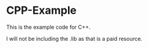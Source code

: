 # CPP-Example
This is the example code for C++.

I will not be including the .lib as that is a paid resource.



